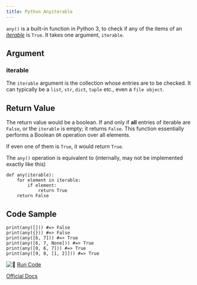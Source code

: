 ```yaml
---
title: Python Anyiterable
---
```

`any()` is a built-in function in Python 3, to check if any of the items of an [_iterable_](https://docs.python.org/3/glossary.html#term-iterable) is `True`. It takes one argument, `iterable`.

## Argument

### iterable

The `iterable` argument is the collection whose entries are to be checked. It can typically be a `list`, `str`, `dict`, `tuple` etc., even a `file object`.

## Return Value

The return value would be a boolean. If and only if **all** entries of iterable are `False`, or the `iterable` is empty; it returns `False`. This function essentially performs a Boolean `OR` operation over all elements.

If even one of them is `True`, it would return `True`.

The `any()` operation is equivalent to (internally, may not be implemented exactly like this)

    def any(iterable):
        for element in iterable:
            if element:
                return True
        return False

## Code Sample

    print(any([])) #=> False
    print(any({})) #=> False
    print(any([6, 7])) #=> True
    print(any([6, 7, None])) #=> True
    print(any([0, 6, 7])) #=> True
    print(any([9, 8, [1, 2]])) #=> True

![:rocket:](//forum.freecodecamp.com/images/emoji/emoji_one/rocket.png?v=2 ":rocket:") [Run Code](https://repl.it/CL9c/0)

[Official Docs](https://docs.python.org/3/library/functions.html#any)